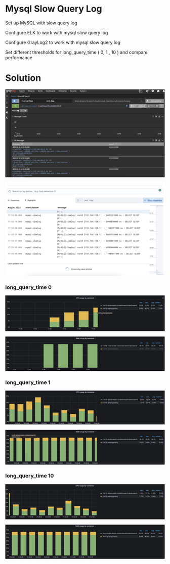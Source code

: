 # Mysql Slow Query Log

Set up MySQL with slow query log

Configure ELK to work with mysql slow query log

Configure GrayLog2 to work with mysql slow query log

Set different thresholds for long_query_time ( 0, 1 , 10 ) and compare performance

# Solution

![graylog](./assets/graylog.png)

![elastic](./assets/elastic.png)

### long_query_time 0

![cpu-1](./assets/cpu-1.png)

![ram-1](./assets/ram-1.png)

### long_query_time 1

![cpu-2](./assets/cpu-2.png)

![ram-2](./assets/ram-2.png)

### long_query_time 10

![cpu-3](./assets/cpu-3.png)

![ram-3](./assets/ram-3.png)
